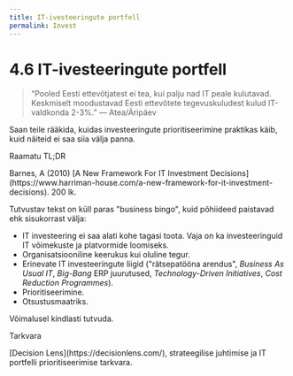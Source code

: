 ```yaml
---
title: IT-ivesteeringute portfell
permalink: Invest
---
```


# 4.6 IT-ivesteeringute portfell

> “Pooled Eesti ettevõtjatest ei tea, kui palju nad IT peale kulutavad. Keskmiselt moodustavad Eesti ettevõtete tegevuskuludest kulud IT-valdkonda 2-3%.” — Atea/Äripäev

Saan teile rääkida, kuidas investeeringute prioritiseerimine praktikas käib, kuid näiteid ei saa siia välja panna.

<p class='tags'>Raamatu TL;DR</p>
Barnes, A (2010) [A New Framework For IT Investment Decisions](https://www.harriman-house.com/a-new-framework-for-it-investment-decisions). 200 lk.

Tutvustav tekst on küll paras "business bingo", kuid põhiideed paistavad ehk sisukorrast välja:
- IT investeering ei saa alati kohe tagasi toota. Vaja on ka investeeringuid IT võimekuste ja platvormide loomiseks.
- Organisatsiooniline keerukus kui oluline tegur.
- Erinevate IT investeeringute liigid ("rätsepatööna arendus", _Business As Usual IT_, _Big-Bang_ ERP juurutused, _Technology-Driven Initiatives_, _Cost Reduction Programmes_).
- Prioritiseerimine.
- Otsustusmaatriks.

Võimalusel kindlasti tutvuda.

<p class='tags'><span class='tag'>Tarkvara</span></p>
[Decision Lens](https://decisionlens.com/), strateegilise juhtimise ja IT portfelli prioritiseerimise tarkvara. 

